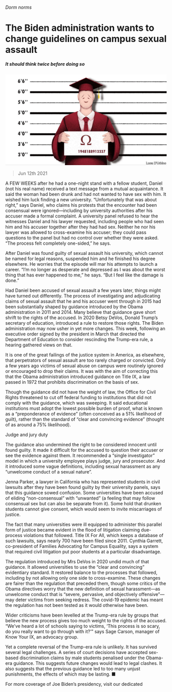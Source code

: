 ###### Dorm norms

# The Biden administration wants to change guidelines on campus sexual assault 

##### It should think twice before doing so 

![image](images/20210612_USD001_0.jpg) 

> Jun 12th 2021 

A FEW WEEKS after he had a one-night stand with a fellow student, Daniel (not his real name) received a text message from a mutual acquaintance. It said the woman had been drunk and had not wanted to have sex with him. It wished him luck finding a new university. “Unfortunately that was about right,” says Daniel, who claims his protests that the encounter had been consensual were ignored—including by university authorities after his accuser made a formal complaint. A university panel refused to hear the witnesses Daniel and his lawyer requested, including people who had seen him and his accuser together after they had had sex. Neither he nor his lawyer was allowed to cross-examine his accuser; they could pass questions to the panel but had no control over whether they were asked. “The process felt completely one-sided,” he says.

After Daniel was found guilty of sexual assault his university, which cannot be named for legal reasons, suspended him and he finished his degree elsewhere. He worries that the episode will mar his attempts to launch a career. “I’m no longer as desperate and depressed as I was about the worst thing that has ever happened to me,” he says. “But I feel like the damage is done.”


Had Daniel been accused of sexual assault a few years later, things might have turned out differently. The process of investigating and adjudicating claims of sexual assault that he and his accuser went through in 2015 had been substantially shaped by guidance introduced by the Obama administration in 2011 and 2014. Many believe that guidance gave short shrift to the rights of the accused. In 2020 Betsy DeVos, Donald Trump’s secretary of education, introduced a rule to restore those rights. The Biden administration may now usher in yet more changes. This week, following an executive order signed by the president in March that directed the Department of Education to consider rescinding the Trump-era rule, a hearing gathered views on that.

It is one of the great failings of the justice system in America, as elsewhere, that perpetrators of sexual assault are too rarely charged or convicted. Only a few years ago victims of sexual abuse on campus were routinely ignored or encouraged to drop their claims. It was with the aim of correcting this that the Obama administration introduced guidance on Title IX, a law passed in 1972 that prohibits discrimination on the basis of sex.

Though the guidance did not have the weight of law, the Office for Civil Rights threatened to cut off federal funding to institutions that did not comply with the guidance, which was sweeping. It said educational institutions must adopt the lowest possible burden of proof, what is known as a “preponderance of evidence” (often conceived as a 51% likelihood of guilt), rather than the standard of “clear and convincing evidence” (thought of as around a 75% likelihood).

Judge and jury duty

The guidance also undermined the right to be considered innocent until found guilty. It made it difficult for the accused to question their accuser or see the evidence against them. It recommended a “single investigator” model in which a university employee plays judge, jury and prosecutor. And it introduced some vague definitions, including sexual harassment as any “unwelcome conduct of a sexual nature”.

Jenna Parker, a lawyer in California who has represented students in civil lawsuits after they have been found guilty by their university panels, says that this guidance sowed confusion. Some universities have been accused of eliding “non-consensual” with “unwanted” (a feeling that may follow consensual sex but can also be separate from it). Some hold that drunken students cannot give consent, which would seem to invite miscarriages of justice.

The fact that many universities were ill equipped to administer this parallel form of justice became evident in the flood of litigation claiming due-process violations that followed. Title IX For All, which keeps a database of such lawsuits, says nearly 700 have been filed since 2011. Cynthia Garrett, co-president of Families Advocating for Campus Equality, says a system that required civil litigation put poor students at a particular disadvantage.

The regulation introduced by Mrs DeVos in 2020 undid much of that guidance. It allowed universities to use the “clear and convincing” evidentiary standard. It restored balance to the processes that followed, including by not allowing only one side to cross-examine. These changes are fairer than the regulation that preceded them, though some critics of the Obama directives worry that the new definition of sexual harassment—as unwelcome conduct that is “severe, pervasive, and objectively offensive”—may deter victims from seeking redress. The covid-19 epidemic has meant the regulation has not been tested as it would otherwise have been.

Wider criticisms have been levelled at the Trump-era rule by groups that believe the new process gives too much weight to the rights of the accused. “We’ve heard a lot of schools saying to victims, ‘This process is so scary, do you really want to go through with it?’” says Sage Carson, manager of Know Your IX, an advocacy group.

Yet a complete reversal of the Trump-era rule is unlikely. It has survived several legal challenges. A series of court decisions have accepted sex-based discrimination claims by male students penalised under the Obama-era guidance. This suggests future changes would lead to legal clashes. It also suggests that the previous guidance led to too many unjust punishments, the effects of which may be lasting. ■

For more coverage of Joe Biden’s presidency, visit our dedicated 

